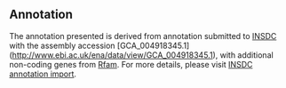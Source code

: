 
Annotation
----------

The annotation presented is derived from annotation submitted to
[INSDC](http://www.insdc.org) with the assembly accession [GCA\_004918345.1]
(http://www.ebi.ac.uk/ena/data/view/GCA_004918345.1),
with additional non-coding genes from
[Rfam](http://rfam.xfam.org/). For more details, please visit [INSDC
annotation import](http://ensemblgenomes.org/info/data/insdc_annotation).

